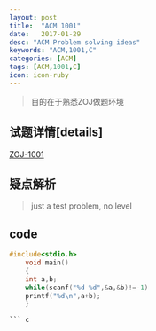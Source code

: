 ```yaml
---
layout: post
title:  "ACM 1001"
date:   2017-01-29
desc: "ACM Problem solving ideas"
keywords: "ACM,1001,C"
categories: [ACM]
tags: [ACM,1001,C]
icon: icon-ruby
---
```

> 目的在于熟悉ZOJ做题环境

## 试题详情[details]
   [ZOJ-1001](http://acm.zju.edu.cn/onlinejudge/showProblem.do?problemCode=1001)

## 疑点解析
> just a test problem, no level

## code
``` c
#include<stdio.h>
    void main()
    {
    int a,b;
    while(scanf("%d %d",&a,&b)!=-1)
    printf("%d\n",a+b);
    }

``` c

